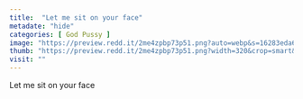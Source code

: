 ```yaml
---
title:  "Let me sit on your face"
metadate: "hide"
categories: [ God Pussy ]
image: "https://preview.redd.it/2me4zpbp73p51.png?auto=webp&s=16283eda6d1e9ca585a730c4e36cfbd1a0e42fc4"
thumb: "https://preview.redd.it/2me4zpbp73p51.png?width=320&crop=smart&auto=webp&s=398b067390dfba97ee96ad460b374d0e37117e0b"
visit: ""
---
```

Let me sit on your face
